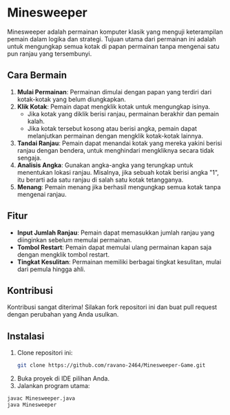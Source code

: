 # Minesweeper

Minesweeper adalah permainan komputer klasik yang menguji keterampilan pemain dalam logika dan strategi. Tujuan utama dari permainan ini adalah untuk mengungkap semua kotak di papan permainan tanpa mengenai satu pun ranjau yang tersembunyi.

## Cara Bermain

1. **Mulai Permainan**: Permainan dimulai dengan papan yang terdiri dari kotak-kotak yang belum diungkapkan.
2. **Klik Kotak**: Pemain dapat mengklik kotak untuk mengungkap isinya.
   - Jika kotak yang diklik berisi ranjau, permainan berakhir dan pemain kalah.
   - Jika kotak tersebut kosong atau berisi angka, pemain dapat melanjutkan permainan dengan mengklik kotak-kotak lainnya.
3. **Tandai Ranjau**: Pemain dapat menandai kotak yang mereka yakini berisi ranjau dengan bendera, untuk menghindari mengkliknya secara tidak sengaja.
4. **Analisis Angka**: Gunakan angka-angka yang terungkap untuk menentukan lokasi ranjau. Misalnya, jika sebuah kotak berisi angka "1", itu berarti ada satu ranjau di salah satu kotak tetangganya.
5. **Menang**: Pemain menang jika berhasil mengungkap semua kotak tanpa mengenai ranjau.

## Fitur

- **Input Jumlah Ranjau**: Pemain dapat memasukkan jumlah ranjau yang diinginkan sebelum memulai permainan.
- **Tombol Restart**: Pemain dapat memulai ulang permainan kapan saja dengan mengklik tombol restart.
- **Tingkat Kesulitan**: Permainan memiliki berbagai tingkat kesulitan, mulai dari pemula hingga ahli.

## Kontribusi

Kontribusi sangat diterima! Silakan fork repositori ini dan buat pull request dengan perubahan yang Anda usulkan.

## Instalasi

1. Clone repositori ini:
   ```bash
   git clone https://github.com/ravano-2464/Minesweeper-Game.git

2. Buka proyek di IDE pilihan Anda.
3. Jalankan program utama:

```bash
javac Minesweeper.java
java Minesweeper